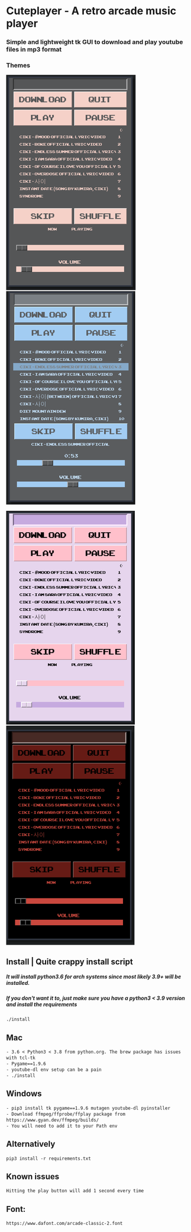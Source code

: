 # Cuteplayer - A retro arcade music player

### Simple and lightweight tk GUI to download and play youtube files in mp3 format

### Themes

![bliss](https://github.com/lustered/cuteplayer/blob/master/pics/blissTheme.png) ![rainy](https://github.com/lustered/cuteplayer/blob/master/pics/rainyTheme.png)

![pastel](https://github.com/lustered/cuteplayer/blob/master/pics/pastelTheme.png) ![flame](https://github.com/lustered/cuteplayer/blob/master/pics/flameTheme.png)

## Install | Quite crappy install script

##### It will install python3.6 for arch systems since most likely 3.9+ will be installed.

##### If you don't want it to, just make sure you have a python3 < 3.9 version and install the requirements

    ./install

## Mac

    - 3.6 < Python3 < 3.8 from python.org. The brew package has issues with tcl-tk
    - Pygame==1.9.6
    - youtube-dl env setup can be a pain
    - ./install

## Windows

    - pip3 install tk pygame==1.9.6 mutagen youtube-dl pyinstaller
    - Download ffmpeg/ffprobe/ffplay package from https://www.gyan.dev/ffmpeg/builds/
    - You will need to add it to your Path env

## Alternatively

    pip3 install -r requirements.txt

## Known issues

    Hitting the play button will add 1 second every time

## Font:

    https://www.dafont.com/arcade-classic-2.font
